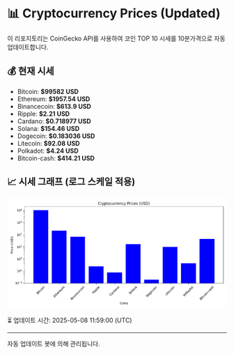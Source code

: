 
# 📊 Cryptocurrency Prices (Updated)

이 리포지토리는 CoinGecko API를 사용하여 코인 TOP 10 시세를 10분가격으로 자동 업데이트합니다.

## 💰 현재 시세
- Bitcoin: **$99582 USD**
- Ethereum: **$1957.54 USD**
- Binancecoin: **$613.9 USD**
- Ripple: **$2.21 USD**
- Cardano: **$0.718977 USD**
- Solana: **$154.46 USD**
- Dogecoin: **$0.183036 USD**
- Litecoin: **$92.08 USD**
- Polkadot: **$4.24 USD**
- Bitcoin-cash: **$414.21 USD**

## 📈 시세 그래프 (로그 스케일 적용)
![Crypto Prices](crypto_prices.png)

⏳ 업데이트 시간: 2025-05-08 11:59:00 (UTC)

---
자동 업데이트 봇에 의해 관리됩니다.
